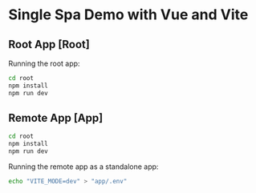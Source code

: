 # Single Spa Demo with Vue and Vite

## Root App [Root]

Running the root app:

```bash
cd root
npm install
npm run dev
```

## Remote App [App]

```bash
cd root
npm install
npm run dev
```

Running the remote app as a standalone app:

```bash
echo "VITE_MODE=dev" > "app/.env"
```
